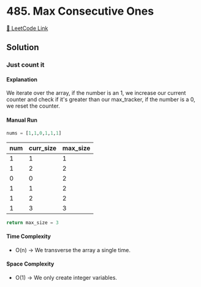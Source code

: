 # 485. Max Consecutive Ones

[🔗 LeetCode Link](https://leetcode.com/problems/max-consecutive-ones/description/)

## Solution

### Just count it

#### Explanation

We iterate over the array,
if the number is an 1,
we increase our current counter
and check if it's greater than our max_tracker,
if the number is a 0,
we reset the counter.

#### Manual Run

```python
nums = [1,1,0,1,1,1]
```

num | curr_size | max_size
-- | -- | --
1 | 1 | 1
1 | 2 | 2
0 | 0 | 2
1 | 1 | 2
1 | 2 | 2
1 | 3 | 3

```python
return max_size = 3
```


#### Time Complexity

- O(n) -> We transverse the array a single time.

#### Space Complexity

- O(1) -> We only create integer variables.
